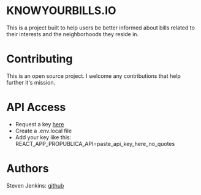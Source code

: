 # KNOWYOURBILLS.IO

This is a project built to help users be better informed about bills related to their interests and the neighborhoods they reside in.

# Contributing

This is an open source project. I welcome any contributions that help further it's mission.

# API Access

- Request a key [here](https://www.propublica.org/datastore/api/propublica-congress-api)
- Create a .env.local file
- Add your key like this: REACT_APP_PROPUBLICA_API=paste_api_key_here_no_quotes

# Authors

Steven Jenkins: [github](https://github.com/stev3)
